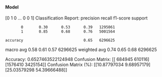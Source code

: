 #### Model
[0 1 0 ... 0 0 1]
Classification Report:
              precision    recall  f1-score   support

           0       0.30      0.53      0.39   1295061
           1       0.85      0.68      0.76   5001564

    accuracy                           0.65   6296625
   macro avg       0.58      0.61      0.57   6296625
weighted avg       0.74      0.65      0.68   6296625

Accuracy: 0.6527463522124948
Confusion Matrix:
[[ 684945  610116]
 [1576410 3425154]]
Confusion Matrix (%):
[[10.87797034  9.68957179]
 [25.03579298 54.39666488]]
